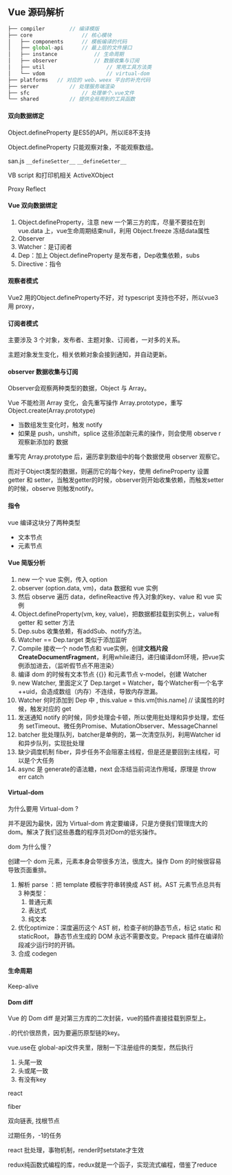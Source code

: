 ## Vue 源码解析

```js
├── compiler 		// 编译模版
├── core				// 核心模块
│   ├── components 		// 模板编译的代码
│   ├── global-api 		// 最上层的文件接口
│   ├── instance 			// 生命周期
│   ├── observer 			// 数据收集与订阅
│   ├── util 					// 常用工具方法类
│   └── vdom 					// virtual-dom
├── platforms 	// 对应的 web、weex 平台的补充代码
├── server 			// 处理服务端渲染
├── sfc 				// 处理单个.vue文件
└── shared 			// 提供全局用到的工具函数
```


#### 双向数据绑定

Object.defineProperty 是ES5的API，所以IE8不支持

Object.defineProperty 只能观察对象，不能观察数组。

san.js  `__defineSetter__`  `__defineGetter__ `

VB script 和打印机相关 ActiveXObject

Proxy Reflect

#### Vue 双向数据绑定

1. Object.defineProperty，注意 new 一个第三方的库，尽量不要挂在到 vue.data 上，vue生命周期结束null，利用 Object.freeze 冻结data属性
2. Observer
3. Watcher：是订阅者
4. Dep：加上 Object.defineProperty 是发布者，Dep收集依赖，subs
5. Directive：指令

#### 观察者模式

Vue2 用的Object.defineProperty不好，对 typescript 支持也不好，所以vue3 用 proxy，

#### 订阅者模式

主要涉及 3 个对象，发布者、主题对象、订阅者，一对多的关系。

主题对象发生变化，相关依赖对象会接到通知，并自动更新。

#### observer 数据收集与订阅

Observer会观察两种类型的数据，Object 与 Array。

Vue 不能检测 Array 变化，会先重写操作 Array.prototype，重写 Object.create(Array.prototype) 

* 当数组发生变化时，触发 notify
* 如果是 push，unshift，splice 这些添加新元素的操作，则会使用 observe r观察新添加的
  数据

重写完 Array.prototype 后，遍历拿到数组中的每个数据使用 observer 观察它。

而对于Object类型的数据，则遍历它的每个key，使用 defineProperty 设置 getter 和
setter，当触发getter的时候，observer则开始收集依赖，而触发setter的时候，observe
则触发notify。

#### 指令

 vue 编译这块分了两种类型

* 文本节点
* 元素节点

#### Vue 简版分析

1. new 一个 vue 实例，传入 option
2. observer (option.data, vm)，data 数据和 vue 实例
3. 然后 observe 遍历 data，defineReactive 传入对象的key、value 和  vue 实例
4. Object.defineProperty(vm, key, value)，把数据都挂载到实例上，value有 getter 和 setter 方法
5. Dep.subs 收集依赖，有addSub、notify方法。
6. Watcher == Dep.target 类似于添加监听
7. Compile 接收一个 node节点和 vue实例，创建**文档片段 CreateDocumentFragment**，利用while递归，递归编译dom环境，把vue实例添加进去，（监听假节点不用渲染）
8. 编译 dom 的时候有文本节点 {{}} 和元素节点 v-model，创建 Watcher
9. new  Watcher, 里面定义了 Dep.target = Watcher，每个Watcher有一个名字++uid，会造成数组（内存）不连续，导致内存泄漏。
10. Watcher 何时添加到 Dep 中 , this.value = this.vm[this.name] // 读属性的时候，触发对应的 get 
11. 发送通知 notify 的时候，同步处理会卡顿，所以使用批处理和异步处理，宏任务 setTimeout、微任务Promise、MutationObserver、MessageChannel
12. batcher 批处理队列，batcher是单例的，第一次清空队列，利用Watcher id和异步队列，实现批处理
13. 缺少调度机制 fiber，异步任务不会阻塞主线程，但是还是要回到主线程，可以是个大任务
14. async 是 generate的语法糖，next 会冻结当前词法作用域，原理是 throw err catch

#### Virtual-dom

为什么要用 Virtual-dom ? 

并不是因为最快，因为 Virtual-dom 肯定要编译，只是方便我们管理庞大的dom。解决了我们这些愚蠢的程序员对Dom的低劣操作。

dom 为什么慢？

创建一个 dom 元素，元素本身会带很多方法，很庞大。操作 Dom 的时候很容易导致页面重排。

1. 解析 parse ：把 template 模板字符串转换成 AST 树。AST 元素节点总共有 3 种类型：
	1. 普通元素
	2. 表达式
	3. 纯文本
2. 优化optimize：深度遍历这个 AST 树，检查子树的静态节点，标记  static 和 staticRoot， 静态节点生成的 DOM 永远不需要改变。Prepack 插件在编译阶段减少运行时的开销。
3. 合成 codegen

#### 生命周期

Keep-alive

#### Dom diff

Vue 的 Dom diff 是对第三方库的二次封装，vue的插件直接挂载到原型上。

`.`的代价很昂贵，因为要遍历原型链的key。

vue.use在 global-api文件夹里，限制一下注册组件的类型，然后执行

1. 头尾一致
2. 头或尾一致
3. 有没有key



react 

fiber

双向链表, 找根节点

过期任务，-1的任务



react 批处理，事物机制，render时setstate才生效



redux纯函数式编程的库，redux就是一个函子，实现流式编程，借鉴了reduce